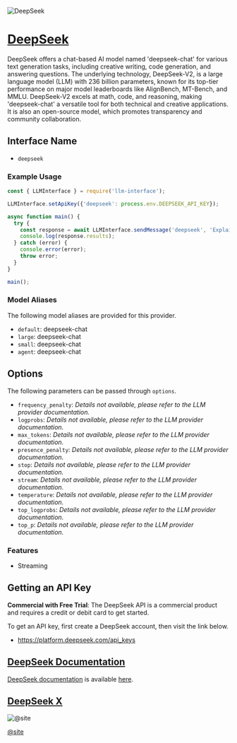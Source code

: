 ![DeepSeek](https://chat.deepseek.com/deepseek-chat.jpeg)

# [DeepSeek](https://deepseek.com)

DeepSeek offers a chat-based AI model named 'deepseek-chat' for various text generation tasks, including creative writing, code generation, and answering questions. The underlying technology, DeepSeek-V2, is a large language model (LLM) with 236 billion parameters, known for its top-tier performance on major model leaderboards like AlignBench, MT-Bench, and MMLU. DeepSeek-V2 excels at math, code, and reasoning, making 'deepseek-chat' a versatile tool for both technical and creative applications.  It is also an open-source model, which promotes transparency and community collaboration.

## Interface Name

- `deepseek`

### Example Usage

```javascript
const { LLMInterface } = require('llm-interface');

LLMInterface.setApiKey({'deepseek': process.env.DEEPSEEK_API_KEY});

async function main() {
  try {
    const response = await LLMInterface.sendMessage('deepseek', 'Explain the importance of low latency LLMs.');
    console.log(response.results);
  } catch (error) {
    console.error(error);
    throw error;
  }
}

main();
```

### Model Aliases

The following model aliases are provided for this provider. 

- `default`: deepseek-chat
- `large`: deepseek-chat
- `small`: deepseek-chat
- `agent`: deepseek-chat


## Options

The following parameters can be passed through `options`.

- `frequency_penalty`: _Details not available, please refer to the LLM provider documentation._
- `logprobs`: _Details not available, please refer to the LLM provider documentation._
- `max_tokens`: _Details not available, please refer to the LLM provider documentation._
- `presence_penalty`: _Details not available, please refer to the LLM provider documentation._
- `stop`: _Details not available, please refer to the LLM provider documentation._
- `stream`: _Details not available, please refer to the LLM provider documentation._
- `temperature`: _Details not available, please refer to the LLM provider documentation._
- `top_logprobs`: _Details not available, please refer to the LLM provider documentation._
- `top_p`: _Details not available, please refer to the LLM provider documentation._


### Features

- Streaming


## Getting an API Key

**Commercial with Free Trial**: The DeepSeek API is a commercial product and requires a credit or debit card to get started.

To get an API key, first create a DeepSeek account, then visit the link below.

- https://platform.deepseek.com/api_keys


## [DeepSeek Documentation](https://platform.deepseek.com/api-docs/)

[DeepSeek documentation](https://platform.deepseek.com/api-docs/) is available [here](https://platform.deepseek.com/api-docs/).


## [DeepSeek X](https://www.x.com/site)

![@site](https://pbs.twimg.com/profile_images/1798110641414443008/XP8gyBaY_normal.jpg)

[@site](https://www.x.com/site)


